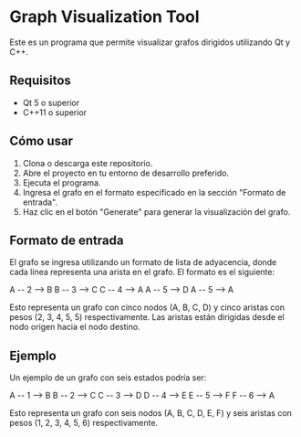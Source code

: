 # Graph Visualization Tool

Este es un programa que permite visualizar grafos dirigidos utilizando Qt y C++.

## Requisitos

- Qt 5 o superior
- C++11 o superior

## Cómo usar

1. Clona o descarga este repositorio.
2. Abre el proyecto en tu entorno de desarrollo preferido.
3. Ejecuta el programa.
4. Ingresa el grafo en el formato especificado en la sección "Formato de entrada".
5. Haz clic en el botón "Generate" para generar la visualización del grafo.

## Formato de entrada

El grafo se ingresa utilizando un formato de lista de adyacencia, donde cada línea representa una arista en el grafo. El formato es el siguiente:

A -- 2 --> B
B -- 3 --> C
C -- 4 --> A
A -- 5 --> D
A -- 5 --> A


Esto representa un grafo con cinco nodos (A, B, C, D) y cinco aristas con pesos (2, 3, 4, 5, 5) respectivamente. Las aristas están dirigidas desde el nodo origen hacia el nodo destino.

## Ejemplo

Un ejemplo de un grafo con seis estados podría ser:

A -- 1 --> B
B -- 2 --> C
C -- 3 --> D
D -- 4 --> E
E -- 5 --> F
F -- 6 --> A


Esto representa un grafo con seis nodos (A, B, C, D, E, F) y seis aristas con pesos (1, 2, 3, 4, 5, 6) respectivamente.

